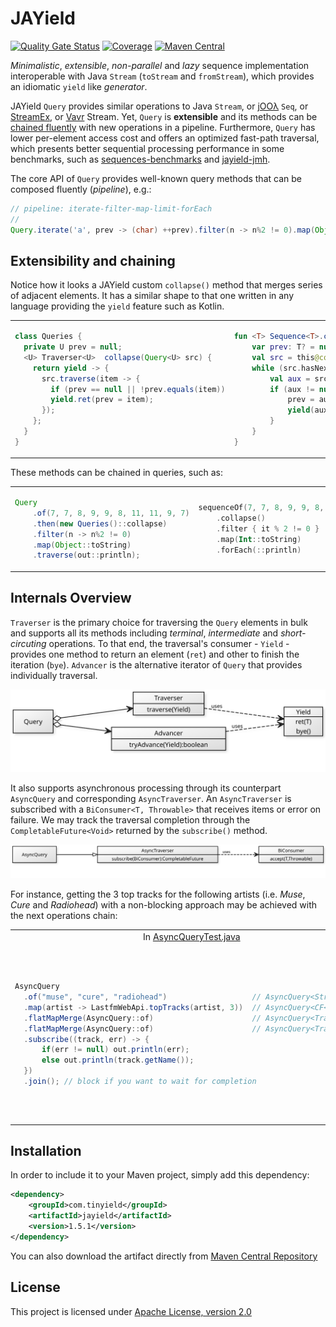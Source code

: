 # JAYield

[![Quality Gate Status](https://sonarcloud.io/api/project_badges/measure?project=com.tinyield%3Ajayield&metric=alert_status)](https://sonarcloud.io/dashboard?id=com.tinyield%3Ajayield)
[![Coverage](https://sonarcloud.io/api/project_badges/measure?project=com.tinyield%3Ajayield&metric=coverage)](https://sonarcloud.io/dashboard?id=com.tinyield%3Ajayield)
[![Maven Central](https://img.shields.io/maven-central/v/com.tinyield/jayield)](https://search.maven.org/artifact/com.tinyield/jayield)

_Minimalistic_, _extensible_, _non-parallel_ and _lazy_ sequence implementation interoperable with Java
`Stream` (`toStream` and `fromStream`), which provides an idiomatic `yield` like _generator_.

JAYield `Query` provides similar operations to Java `Stream`, or
[jOOλ][18] `Seq`, or [StreamEx][16], or [Vavr][19] Stream. 
Yet, `Query` is **extensible** and its methods can be [chained
fluently](#extensibility-and-chaining) with new operations in a pipeline.
Furthermore, `Query` has lower per-element access cost and offers an optimized
fast-path traversal, which presents better sequential processing performance in
some benchmarks, such as [sequences-benchmarks][20] and [jayield-jmh][21].

The core API of `Query` provides well-known query methods that can be 
composed fluently (_pipeline_), e.g.:

```java
// pipeline: iterate-filter-map-limit-forEach
//
Query.iterate('a', prev -> (char) ++prev).filter(n -> n%2 != 0).map(Object::toString).limit(10).forEach(out::println);
```


## Extensibility and chaining

Notice how it looks a JAYield custom `collapse()` method that merges series of adjacent elements.
It has a similar shape to that one written in any language providing the `yield` feature
such as Kotlin.

<table class="table">
    <tr class="row">
        <td>

```java
class Queries {
  private U prev = null;
  <U> Traverser<U>  collapse(Query<U> src) {
    return yield -> {
      src.traverse(item -> {
        if (prev == null || !prev.equals(item))
        yield.ret(prev = item);
      });
    };
  }
}
```

</td>
<td>

```kotlin
fun <T> Sequence<T>.collapse() = sequence {
    var prev: T? = null
    val src = this@collapse.iterator()
    while (src.hasNext()) {
        val aux = src.next()
        if (aux != null && aux != prev) {
            prev = aux
            yield(aux)
        }
    }
}
```

</td>
</tr>
</table>

These methods can be chained in queries, such as:

<table class="table">
    <tr class="row">
        <td>

```java
Query
    .of(7, 7, 8, 9, 9, 8, 11, 11, 9, 7)
    .then(new Queries()::collapse)
    .filter(n -> n%2 != 0)
    .map(Object::toString)
    .traverse(out::println);

```

</td>
<td>

```kotlin
sequenceOf(7, 7, 8, 9, 9, 8, 11, 11, 9, 7)
    .collapse()
    .filter { it % 2 != 0 }
    .map(Int::toString)
    .forEach(::println)
```

</td>
</tr>
</table>

## Internals Overview

`Traverser` is the primary choice for traversing the `Query` elements in bulk and 
supports all its methods including _terminal_, _intermediate_ and _short-circuting_
operations.
To that end, the traversal's consumer - `Yield` - provides one method to return
an element (`ret`) and other to finish the iteration (`bye`).
`Advancer` is the alternative iterator of `Query` that provides individually traversal.

<img src="assets/jayield-yuml.svg" width="600px">

It also supports asynchronous processing through its counterpart `AsyncQuery` and 
corresponding `AsyncTraverser`.
An `AsyncTraverser` is subscribed with a `BiConsumer<T, Throwable>` that receives items or
error on failure.
We may track the traversal completion through the `CompletableFuture<Void>` returned by the
`subscribe()` method.

<img src="assets/jayield-yuml-async.svg" width="800px">

For instance, getting the 3 top tracks for the following artists (i.e. _Muse_,
_Cure_ and _Radiohead_) with a non-blocking approach may be achieved with the
next operations chain:

<table>
    <tr>
        <td align="center">
          In <a href="https://github.com/tinyield/jayield/blob/development/src/test/java/org/jayield/async/AsyncQueryTest.java#L40">
            AsyncQueryTest.java
          </a>
        </td>
        <td align="center">
          Output
        </td>
    </tr>
    <tr>
    <td>

```java
AsyncQuery
  .of("muse", "cure", "radiohead")                   // AsyncQuery<String>
  .map(artist -> LastfmWebApi.topTracks(artist, 3))  // AsyncQuery<CF<Track[]>>
  .flatMapMerge(AsyncQuery::of)                      // AsyncQuery<Track[]>
  .flatMapMerge(AsyncQuery::of)                      // AsyncQuery<Track>
  .subscribe((track, err) -> {
      if(err != null) out.println(err);
      else out.println(track.getName());
  })
  .join(); // block if you want to wait for completion
```

</td>
<td>

> Creep<br>
> Supermassive Black Hole<br>
> Starlight<br>
> Friday I'm in Love<br>
> Just Like Heaven<br>
> Time Is Running Out<br>
> Karma Police<br>
> Boys Don't Cry<br>
> Paranoid Android<br>

</td>
</tr>
</table>

## Installation

In order to include it to your Maven project, simply add this dependency:

```xml
<dependency>
    <groupId>com.tinyield</groupId>
    <artifactId>jayield</artifactId>
    <version>1.5.1</version>
</dependency>
```

You can also download the artifact directly from [Maven
Central Repository](https://repo.maven.apache.org/maven2/com/tinyield/jayield/)


## License

This project is licensed under [Apache License,
version 2.0](https://www.apache.org/licenses/LICENSE-2.0)

[16]: https://github.com/amaembo/streamex
[18]: https://github.com/jOOQ/jOOL
[19]: https://github.com/vavr-io/vavr
[20]: https://github.com/tinyield/sequences-benchmarks
[21]: https://github.com/jayield/jayield-jmh

